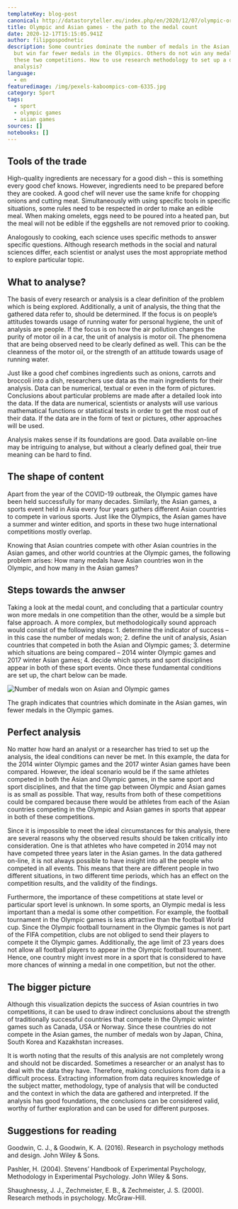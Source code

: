 ```yaml
---
templateKey: blog-post
canonical: http://datastoryteller.eu/index.php/en/2020/12/07/olympic-or-asian-games-where-are-more-medals-won/
title: Olympic and Asian games - the path to the medal count
date: 2020-12-17T15:15:05.941Z
author: filipgospodnetic
description: Some countries dominate the number of medals in the Asian Games,
  but win far fewer medals in the Olympics. Others do not win any medals in
  these two competitions. How to use research methodology to set up a data
  analysis?
language:
  - en
featuredimage: /img/pexels-kaboompics-com-6335.jpg
category: Sport
tags:
  - sport
  - olympic games
  - asian games
sources: []
notebooks: []
---
```

## Tools of the trade

High-quality ingredients are necessary for a good dish – this is something every good chef knows. However, ingredients need to be prepared before they are cooked. A good chef will never use the same knife for chopping onions and cutting meat. Simultaneously with using specific tools in specific situations, some rules need to be respected in order to make an edible meal. When making omelets, eggs need to be poured into a heated pan, but the meal will not be edible if the eggshells are not removed prior to cooking.

Analogously to cooking, each science uses specific methods to answer specific questions. Although research methods in the social and natural sciences differ, each scientist or analyst uses the most appropriate method to explore particular topic.



## What to analyse?

The basis of every research or analysis is a clear definition of the problem which is being explored. Additionally, a unit of analysis, the thing that the gathered data refer to, should be determined. If the focus is on people’s attitudes towards usage of running water for personal hygiene, the unit of analysis are people. If the focus is on how the air pollution changes the purity of motor oil in a car, the unit of analysis is motor oil. The phenomena that are being observed need to be clearly defined as well. This can be the cleanness of the motor oil, or the strength of an attitude towards usage of running water. 

Just like a good chef combines ingredients such as onions, carrots and broccoli into a dish, researchers use data as the main ingredients for their analysis. Data can be numerical, textual or even in the form of pictures. Conclusions about particular problems are made after a detailed look into the data. If the data are numerical, scientists or analysts will use various mathematical functions or statistical tests in order to get the most out of their data. If the data are in the form of text or pictures, other approaches will be used.

Analysis makes sense if its foundations are good. Data available on-line may be intriguing to analyse, but without a clearly defined goal, their true meaning can be hard to find.



## The shape of content

Apart from the year of the COVID-19 outbreak, the Olympic games have been held successfully for many decades. Similarly, the Asian games, a sports event held in Asia every four years gathers different Asian countries to compete in various sports. Just like the Olympics, the Asian games have a summer and winter edition, and sports in these two huge international competitions mostly overlap. 

Knowing that Asian countries compete with other Asian countries in the Asian games, and other world countries at the Olympic games, the following problem arises: How many medals have Asian countries won in the Olympic, and how many in the Asian games?



## Steps towards the anwser

Taking a look at the medal count, and concluding that a particular country won more medals in one competition than the other, would be a simple but false approach. A more complex, but methodologically sound approach would consist of the following steps: 1. determine the indicator of success – in this case the number of medals won; 2. define the unit of analysis, Asian countries that competed in both the Asian and Olympic games; 3. determine which situations are being compared – 2014 winter Olympic games and 2017 winter Asian games; 4. decide which sports and sport disciplines appear in both of these sport events. Once these fundamental conditions are set up, the chart below can be made.



![Number of medals won on Asian and Olympic games](/img/number-of-medals-won-on-asian-and-olympic-games.jpeg "Number of medals won on Asian and Olympic games")

The graph indicates that countries which dominate in the Asian games, win fewer medals in the Olympic games.



## Perfect analysis

No matter how hard an analyst or a researcher has tried to set up the analysis, the ideal conditions can never be met. In this example, the data for the 2014 winter Olympic games and the 2017 winter Asian games have been compared. However, the ideal scenario would be if the same athletes competed in both the Asian and Olympic games, in the same sport and sport disciplines, and that the time gap between Olympic and Asian games is as small as possible. That way, results from both of these competitions could be compared because there would be athletes from each of the Asian countries competing in the Olympic and Asian games in sports that appear in both of these competitions.

Since it is impossible to meet the ideal circumstances for this analysis, there are several reasons why the observed results should be taken critically into consideration. One is that athletes who have competed in 2014 may not have competed three years later in the Asian games. In the data gathered on-line, it is not always possible to have insight into all the people who competed in all events. This means that there are different people in two different situations, in two different time periods, which has an effect on the competition results, and the validity of the findings.

Furthermore, the importance of these competitions at state level or particular sport level is unknown. In some sports, an Olympic medal is less important than a medal is some other competition. For example, the football tournament in the Olympic games is less attractive than the football World cup. Since the Olympic football tournament in the Olympic games is not part of the FIFA competition, clubs are not obliged to send their players to compete it the Olympic games. Additionally, the age limit of 23 years does not allow all football players to appear in the Olympic football tournament. Hence, one country might invest more in a sport that is considered to have more chances of winning a medal in one competition, but not the other.



## The bigger picture

Although this visualization depicts the success of Asian countries in two competitions, it can be used to draw indirect conclusions about the strength of traditionally successful countries that compete in the Olympic winter games such as Canada, USA or Norway. Since these countries do not compete in the Asian games, the number of medals won by Japan, China, South Korea and Kazakhstan increases.

It is worth noting that the results of this analysis are not completely wrong and should not be discarded. Sometimes a researcher or an analyst has to deal with the data they have. Therefore, making conclusions from data is a difficult process. Extracting information from data requires knowledge of the subject matter, methodology, type of analysis that will be conducted and the context in which the data are gathered and interpreted. If the analysis has good foundations, the conclusions can be considered valid, worthy of further exploration and can be used for different purposes.



## Suggestions for reading

Goodwin, C. J., & Goodwin, K. A. (2016). Research in psychology methods and design. John Wiley & Sons.

Pashler, H. (2004). Stevens’ Handbook of Experimental Psychology, Methodology in Experimental Psychology. John Wiley & Sons.

Shaughnessy, J. J., Zechmeister, E. B., & Zechmeister, J. S. (2000). Research methods in psychology. McGraw-Hill.
